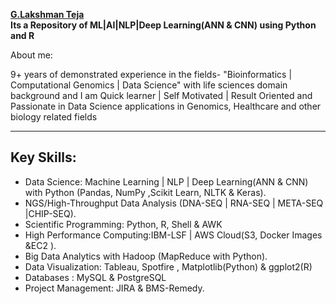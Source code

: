 <b><a href="https://www.linkedin.com/in/g-lakshman-teja-39a35420/">G.Lakshman Teja</a></b></br>
<b>Its a Repository of ML|AI|NLP|Deep Learning(ANN & CNN) using Python and R</b></br>

About me:</br>

9+ years of demonstrated experience in the fields- "Bioinformatics | Computational Genomics | Data Science" with life sciences domain background and I am Quick learner | Self Motivated | Result Oriented and Passionate in Data Science applications in Genomics, Healthcare and other biology related fields

--------------
Key Skills:
--------------
* Data Science: Machine Learning | NLP | Deep Learning(ANN & CNN) with Python (Pandas, NumPy ,Scikit Learn, NLTK & Keras).
* NGS/High-Throughput Data Analysis (DNA-SEQ | RNA-SEQ | META-SEQ |CHIP-SEQ).
* Scientific Programming: Python, R, Shell & AWK
* High Performance Computing:IBM-LSF | AWS Cloud(S3, Docker Images &EC2 ).
* Big Data Analytics with Hadoop (MapReduce with Python).
* Data Visualization: Tableau, Spotfire , Matplotlib(Python) & ggplot2(R)
* Databases : MySQL & PostgreSQL
* Project Management: JIRA & BMS-Remedy. 
